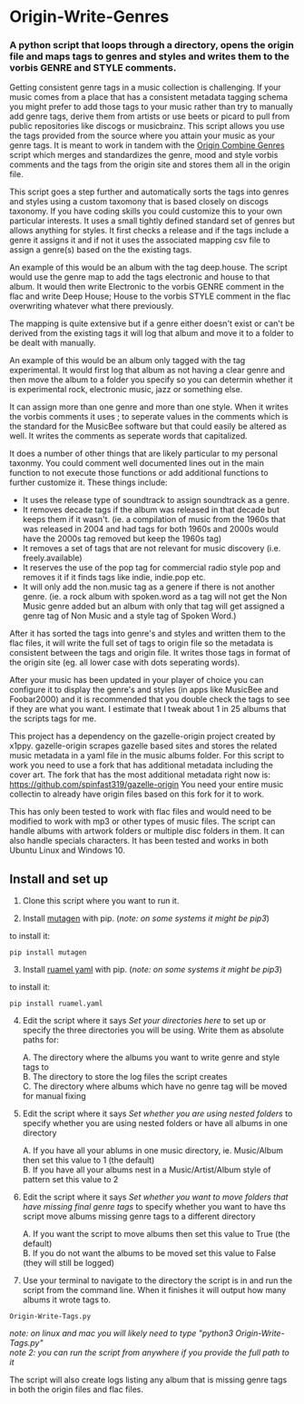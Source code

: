 # Origin-Write-Genres
### A python script that loops through a directory, opens the origin file and maps tags to genres and styles and writes them to the vorbis GENRE and STYLE comments.

Getting consistent genre tags in a music collection is challenging.  If your music comes from a place that has a consistent metadata tagging schema you might prefer to add those tags to your music rather than try to manually add genre tags, derive them from artists or use beets or picard to pull from public repositories like discogs or musicbrainz. This script allows you use the tags provided from the source where you attain your music as your genre tags.  It is meant to work in tandem with the [Origin Combine Genres](https://github.com/spinfast319/Origin-Combine-Genres) script which merges and standardizes the genre, mood and style vorbis comments and the tags from the origin site and stores them all in the origin file.

This script goes a step further and automatically sorts the tags into genres and styles using a custom taxomony that is based closely on discogs taxonomy. If you have coding skills you could customize this to your own particular interests.  It uses a small tightly defined standard set of genres but allows anything for styles.  It first checks a release and if the tags include a genre it assigns it and if not it uses the associated mapping csv file to assign a genre(s) based on the the existing tags. 

An example of this would be an album with the tag deep.house.  The script would use the genre map to add the tags electronic and house to that album. It would then write Electronic to the vorbis GENRE comment in the flac and write Deep House; House to the vorbis STYLE comment in the flac overwriting whatever what there previously.

The mapping is quite extensive but if a genre either doesn't exist or can't be derived from the existing tags it will log that album and move it to a folder to be dealt with manually. 

An example of this would be an album only tagged with the tag experimental.  It would first log that album as not having a clear genre and then move the album to a folder you specify so you can determin whether it is experimental rock, electronic music, jazz or something else.

It can assign more than one genre and more than one style. When it writes the vorbis comments it uses ; to seperate values in the comments which is the standard for the MusicBee software but that could easily be altered as well.  It writes the comments as seperate words that capitalized. 

It does a number of other things that are likely particular to my personal taxonmy.  You could comment well documented lines out in the main function to not execute those functions or add additional functions to further customize it. These things include:
- It uses the release type of soundtrack to assign soundtrack as a genre.  
- It removes decade tags if the album was released in that decade but keeps them if it wasn't. (ie. a compilation of music from the 1960s that was released in 2004 and had tags for both 1960s and 2000s would have the 2000s tag removed but keep the 1960s tag)
- It removes a set of tags that are not relevant for music discovery (i.e. freely.available)
- It reserves the use of the pop tag for commercial radio style pop and removes it if it finds tags like indie, indie.pop etc.
- It will only add the non.music tag as a genere if there is not another genre.  (ie. a rock album with spoken.word as a tag will not get the Non Music genre added but an album with only that tag will get assigned a genre tag of Non Music and a style tag of Spoken Word.) 

After it has sorted the tags into genre's and styles and written them to the flac files, it will write the full set of tags to origin file so the metadata is consistent between the tags and origin file.  It writes those tags in format of the origin site (eg. all lower case with dots seperating words).

After your music has been updated in your player of choice you can configure it to display the genre's and styles (in apps like MusicBee and Foobar2000) and it is recommended that you double check the tags to see if they are what you want. I estimate that I tweak about 1 in 25 albums that the scripts tags for me.

This project has a dependency on the gazelle-origin project created by x1ppy. gazelle-origin scrapes gazelle based sites and stores the related music metadata in a yaml file in the music albums folder. For this script to work you need to use a fork that has additional metadata including the cover art. The fork that has the most additional metadata right now is: https://github.com/spinfast319/gazelle-origin  You need your entire music collectin to already have origin files based on this fork for it to work.

This has only been tested to work with flac files and would need to be modified to work with mp3 or other types of music files. The script can handle albums with artwork folders or multiple disc folders in them. It can also handle specials characters. It has been tested and works in both Ubuntu Linux and Windows 10.

## Install and set up
1) Clone this script where you want to run it.

2) Install [mutagen](https://pypi.org/project/mutagen/) with pip. (_note: on some systems it might be pip3_) 

to install it:

```
pip install mutagen
```

3) Install [ruamel yaml](https://pypi.org/project/ruamel.yaml/) with pip. (_note: on some systems it might be pip3_) 

to install it:

```
pip install ruamel.yaml
```

4) Edit the script where it says _Set your directories here_ to set up or specify the three directories you will be using. Write them as absolute paths for:

    A. The directory where the albums you want to write genre and style tags to  
    B. The directory to store the log files the script creates  
    C. The directory where albums which have no genre tag will be moved for manual fixing 

5) Edit the script where it says _Set whether you are using nested folders_ to specify whether you are using nested folders or have all albums in one directory 

    A. If you have all your ablums in one music directory, ie. Music/Album then set this value to 1 (the default)  
    B. If you have all your albums nest in a Music/Artist/Album style of pattern set this value to 2

6) Edit the script where it says _Set whether you want to move folders that have missing final genre tags_ to specify whether you want to have ths script move albums missing genre tags to a different directory

    A. If you want the script to move albums then set this value to True (the default)   
    B. If you do not want the albums to be moved set this value to False (they will still be logged)

7) Use your terminal to navigate to the directory the script is in and run the script from the command line.  When it finishes it will output how many albums it wrote tags to.

```
Origin-Write-Tags.py
```

_note: on linux and mac you will likely need to type "python3 Origin-Write-Tags.py"_  
_note 2: you can run the script from anywhere if you provide the full path to it_

The script will also create logs listing any album that is missing genre tags in both the origin files and flac files.  


